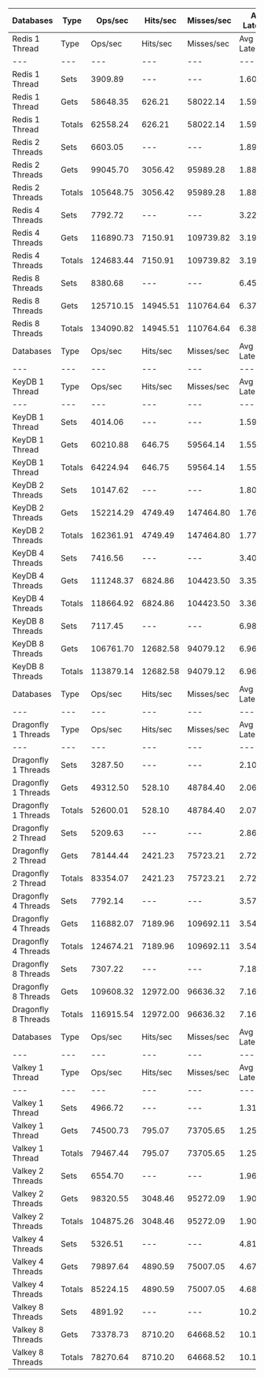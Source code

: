 | Databases | Type | Ops/sec | Hits/sec | Misses/sec | Avg Latency | p50 Latency | p99 Latency | p99.9 Latency | KB/sec |
| --- | --- | --- | --- | --- | --- | --- | --- | --- | --- |
| Redis 1 Thread | Type | Ops/sec | Hits/sec | Misses/sec | Avg Latency | p50 Latency | p99 Latency | p99.9 Latency | KB/sec |
| --- | --- | --- | --- | --- | --- | --- | --- | --- | --- |
Redis 1 Thread | Sets | 3909.89 | --- | --- | 1.60754 | 1.58300 | 2.52700 | 6.94300 | 4093.14 |
Redis 1 Thread | Gets | 58648.35 | 626.21 | 58022.14 | 1.59757 | 1.57500 | 2.52700 | 6.23900 | 2861.94 |
Redis 1 Thread | Totals | 62558.24 | 626.21 | 58022.14 | 1.59819 | 1.57500 | 2.52700 | 6.30300 | 6955.07 |
Redis 2 Threads | Sets | 6603.05 | --- | --- | 1.89993 | 1.59900 | 5.69500 | 10.94300 | 6912.52 |
Redis 2 Threads | Gets | 99045.70 | 3056.42 | 95989.28 | 1.88000 | 1.57500 | 5.66300 | 10.87900 | 6839.92 |
Redis 2 Threads | Totals | 105648.75 | 3056.42 | 95989.28 | 1.88125 | 1.57500 | 5.66300 | 10.87900 | 13752.44 |
Redis 4 Threads | Sets | 7792.72 | --- | --- | 3.22411 | 3.10300 | 7.61500 | 15.23100 | 8157.94 |
Redis 4 Threads | Gets | 116890.73 | 7150.91 | 109739.82 | 3.19615 | 3.07100 | 7.35900 | 15.80700 | 11629.93 |
Redis 4 Threads | Totals | 124683.44 | 7150.91 | 109739.82 | 3.19790 | 3.07100 | 7.39100 | 15.74300 | 19787.87 |
Redis 8 Threads | Sets | 8380.68 | --- | --- | 6.45976 | 6.07900 | 15.67900 | 46.07900 | 8773.47 |
Redis 8 Threads | Gets | 125710.15 | 14945.51 | 110764.64 | 6.37718 | 6.04700 | 14.65500 | 44.79900 | 19790.80 |
Redis 8 Threads | Totals | 134090.82 | 14945.51 | 110764.64 | 6.38234 | 6.04700 | 14.71900 | 45.05500 | 28564.27 |
| Databases | Type | Ops/sec | Hits/sec | Misses/sec | Avg Latency | p50 Latency | p99 Latency | p99.9 Latency | KB/sec |
| --- | --- | --- | --- | --- | --- | --- | --- | --- | --- |
| KeyDB 1 Thread | Type | Ops/sec | Hits/sec | Misses/sec | Avg Latency | p50 Latency | p99 Latency | p99.9 Latency | KB/sec |
| --- | --- | --- | --- | --- | --- | --- | --- | --- | --- |
KeyDB 1 Thread | Sets | 4014.06 | --- | --- | 1.59171 | 1.41500 | 5.27900 | 7.71100 | 4202.19 |
KeyDB 1 Thread | Gets | 60210.88 | 646.75 | 59564.14 | 1.55436 | 1.40700 | 5.11900 | 7.55100 | 2942.05 |
KeyDB 1 Thread | Totals | 64224.94 | 646.75 | 59564.14 | 1.55669 | 1.40700 | 5.15100 | 7.55100 | 7144.24 |
KeyDB 2 Threads | Sets | 10147.62 | --- | --- | 1.80978 | 1.55900 | 5.88700 | 10.87900 | 10623.22 |
KeyDB 2 Threads | Gets | 152214.29 | 4749.49 | 147464.80 | 1.76762 | 1.55100 | 4.92700 | 10.36700 | 10564.22 |
KeyDB 2 Threads | Totals | 162361.91 | 4749.49 | 147464.80 | 1.77025 | 1.55100 | 4.95900 | 10.43100 | 21187.44 |
KeyDB 4 Threads | Sets | 7416.56 | --- | --- | 3.40200 | 3.26300 | 9.40700 | 17.40700 | 7764.16 |
KeyDB 4 Threads | Gets | 111248.37 | 6824.86 | 104423.50 | 3.35978 | 3.23100 | 9.02300 | 17.27900 | 11087.76 |
KeyDB 4 Threads | Totals | 118664.92 | 6824.86 | 104423.50 | 3.36242 | 3.23100 | 9.02300 | 17.27900 | 18851.91 |
KeyDB 8 Threads | Sets | 7117.45 | --- | --- | 6.98607 | 6.49500 | 19.83900 | 50.43100 | 7451.03 |
KeyDB 8 Threads | Gets | 106761.70 | 12682.58 | 94079.12 | 6.96111 | 6.46300 | 19.58300 | 50.68700 | 16797.49 |
KeyDB 8 Threads | Totals | 113879.14 | 12682.58 | 94079.12 | 6.96267 | 6.46300 | 19.58300 | 50.68700 | 24248.52 |
| Databases | Type | Ops/sec | Hits/sec | Misses/sec | Avg Latency | p50 Latency | p99 Latency | p99.9 Latency | KB/sec |
| --- | --- | --- | --- | --- | --- | --- | --- | --- | --- |
| Dragonfly 1 Threads | Type | Ops/sec | Hits/sec | Misses/sec | Avg Latency | p50 Latency | p99 Latency | p99.9 Latency | KB/sec |
| --- | --- | --- | --- | --- | --- | --- | --- | --- | --- |
Dragonfly 1 Threads | Sets | 3287.50 | --- | --- | 2.10622 | 1.83100 | 5.21500 | 9.02300 | 3441.58 |
Dragonfly 1 Threads | Gets | 49312.50 | 528.10 | 48784.40 | 2.06829 | 1.82300 | 4.60700 | 7.90300 | 2407.95 |
Dragonfly 1 Threads | Totals | 52600.01 | 528.10 | 48784.40 | 2.07067 | 1.82300 | 4.63900 | 8.19100 | 5849.53 |
Dragonfly 2 Thread | Sets | 5209.63 | --- | --- | 2.86315 | 2.65500 | 9.59900 | 25.72700 | 5453.79 |
Dragonfly 2 Thread | Gets | 78144.44 | 2421.23 | 75723.21 | 2.72007 | 2.65500 | 7.32700 | 13.63100 | 5406.35 |
Dragonfly 2 Thread | Totals | 83354.07 | 2421.23 | 75723.21 | 2.72901 | 2.65500 | 7.39100 | 15.55100 | 10860.15 |
Dragonfly 4 Threads | Sets | 7792.14 | --- | --- | 3.57857 | 3.66300 | 9.27900 | 18.94300 | 8157.34 |
Dragonfly 4 Threads | Gets | 116882.07 | 7189.96 | 109692.11 | 3.54145 | 3.63100 | 9.34300 | 18.55900 | 11668.80 |
Dragonfly 4 Threads | Totals | 124674.21 | 7189.96 | 109692.11 | 3.54377 | 3.64700 | 9.34300 | 18.68700 | 19826.14 |
Dragonfly 8 Threads | Sets | 7307.22 | --- | --- | 7.18889 | 6.78300 | 22.65500 | 59.13500 | 7649.70 |
Dragonfly 8 Threads | Gets | 109608.32 | 12972.00 | 96636.32 | 7.16159 | 6.75100 | 23.29500 | 59.64700 | 17196.44 |
Dragonfly 8 Threads | Totals | 116915.54 | 12972.00 | 96636.32 | 7.16329 | 6.75100 | 23.29500 | 59.64700 | 24846.14 |
| Databases | Type | Ops/sec | Hits/sec | Misses/sec | Avg Latency | p50 Latency | p99 Latency | p99.9 Latency | KB/sec |
| --- | --- | --- | --- | --- | --- | --- | --- | --- | --- |
| Valkey 1 Thread | Type | Ops/sec | Hits/sec | Misses/sec | Avg Latency | p50 Latency | p99 Latency | p99.9 Latency | KB/sec |
| --- | --- | --- | --- | --- | --- | --- | --- | --- | --- |
Valkey 1 Thread | Sets | 4966.72 | --- | --- | 1.31516 | 1.12700 | 2.67100 | 9.59900 | 5199.49 |
Valkey 1 Thread | Gets | 74500.73 | 795.07 | 73705.65 | 1.25446 | 1.11900 | 2.33500 | 4.92700 | 3635.10 |
Valkey 1 Thread | Totals | 79467.44 | 795.07 | 73705.65 | 1.25825 | 1.11900 | 2.33500 | 6.39900 | 8834.60 |
Valkey 2 Threads | Sets | 6554.70 | --- | --- | 1.96663 | 1.81500 | 5.24700 | 12.99100 | 6861.91 |
Valkey 2 Threads | Gets | 98320.55 | 3048.46 | 95272.09 | 1.90163 | 1.80700 | 3.34300 | 8.95900 | 6804.32 |
Valkey 2 Threads | Totals | 104875.26 | 3048.46 | 95272.09 | 1.90569 | 1.80700 | 3.35900 | 9.53500 | 13666.23 |
Valkey 4 Threads | Sets | 5326.51 | --- | --- | 4.81613 | 4.60700 | 9.53500 | 49.66300 | 5576.15 |
Valkey 4 Threads | Gets | 79897.64 | 4890.59 | 75007.05 | 4.67369 | 4.60700 | 9.21500 | 15.23100 | 7952.12 |
Valkey 4 Threads | Totals | 85224.15 | 4890.59 | 75007.05 | 4.68259 | 4.60700 | 9.21500 | 15.74300 | 13528.27 |
Valkey 8 Threads | Sets | 4891.92 | --- | --- | 10.25042 | 9.79100 | 23.55100 | 43.51900 | 5121.19 |
Valkey 8 Threads | Gets | 73378.73 | 8710.20 | 64668.52 | 10.18014 | 9.79100 | 22.14300 | 44.28700 | 11538.41 |
Valkey 8 Threads | Totals | 78270.64 | 8710.20 | 64668.52 | 10.18453 | 9.79100 | 22.14300 | 44.28700 | 16659.60 |
